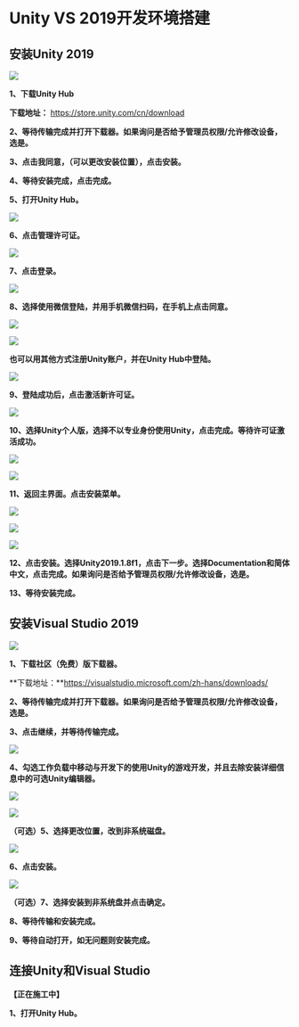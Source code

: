 # Unity VS 2019开发环境搭建

## 安装Unity 2019
 
 ![](https://github.com/MilkyW/LearnUnityEveryday/blob/master/Pictures/UnityVS2019/1-01.png?raw=true)

**1、下载Unity Hub**

**下载地址：** https://store.unity.com/cn/download

**2、等待传输完成并打开下载器。如果询问是否给予管理员权限/允许修改设备，选是。**

**3、点击我同意，（可以更改安装位置），点击安装。**

**4、等待安装完成，点击完成。**

**5、打开Unity Hub。**

 ![](https://github.com/MilkyW/LearnUnityEveryday/blob/master/Pictures/UnityVS2019/1-02.png?raw=true)

**6、点击管理许可证。**

 ![](https://github.com/MilkyW/LearnUnityEveryday/blob/master/Pictures/UnityVS2019/1-03.png?raw=true)

**7、点击登录。**

 ![](https://github.com/MilkyW/LearnUnityEveryday/blob/master/Pictures/UnityVS2019/1-04.png?raw=true)

**8、选择使用微信登陆，并用手机微信扫码，在手机上点击同意。**
 
 ![](https://github.com/MilkyW/LearnUnityEveryday/blob/master/Pictures/UnityVS2019/1-05.png?raw=true)

 ![](https://github.com/MilkyW/LearnUnityEveryday/blob/master/Pictures/UnityVS2019/1-06.png?raw=true)

**也可以用其他方式注册Unity账户，并在Unity Hub中登陆。**

 ![](https://github.com/MilkyW/LearnUnityEveryday/blob/master/Pictures/UnityVS2019/1-07.png?raw=true)

**9、登陆成功后，点击激活新许可证。**

![](https://github.com/MilkyW/LearnUnityEveryday/blob/master/Pictures/UnityVS2019/1-08.png?raw=true)

**10、选择Unity个人版，选择不以专业身份使用Unity，点击完成。等待许可证激活成功。**

![](https://github.com/MilkyW/LearnUnityEveryday/blob/master/Pictures/UnityVS2019/1-09.png?raw=true)

![](https://github.com/MilkyW/LearnUnityEveryday/blob/master/Pictures/UnityVS2019/1-10.png?raw=true)
 
**11、返回主界面。点击安装菜单。**

![](https://github.com/MilkyW/LearnUnityEveryday/blob/master/Pictures/UnityVS2019/1-11.png?raw=true)
 
![](https://github.com/MilkyW/LearnUnityEveryday/blob/master/Pictures/UnityVS2019/1-12.png?raw=true)

![](https://github.com/MilkyW/LearnUnityEveryday/blob/master/Pictures/UnityVS2019/1-13.png?raw=true)
 
**12、点击安装。选择Unity2019.1.8f1，点击下一步。选择Documentation和简体中文，点击完成。如果询问是否给予管理员权限/允许修改设备，选是。**

**13、等待安装完成。**

## 安装Visual Studio 2019
 
![](https://github.com/MilkyW/LearnUnityEveryday/blob/master/Pictures/UnityVS2019/2-01.png?raw=true)
 
**1、下载社区（免费）版下载器。**

**下载地址：**https://visualstudio.microsoft.com/zh-hans/downloads/

**2、等待传输完成并打开下载器。如果询问是否给予管理员权限/允许修改设备，选是。**

**3、点击继续，并等待传输完成。**

![](https://github.com/MilkyW/LearnUnityEveryday/blob/master/Pictures/UnityVS2019/2-02.png?raw=true)
 
**4、勾选工作负载中移动与开发下的使用Unity的游戏开发，并且去除安装详细信息中的可选Unity编辑器。**

![](https://github.com/MilkyW/LearnUnityEveryday/blob/master/Pictures/UnityVS2019/2-03.png?raw=true)

![](https://github.com/MilkyW/LearnUnityEveryday/blob/master/Pictures/UnityVS2019/2-04.png?raw=true)
 
**（可选）5、选择更改位置，改到非系统磁盘。**

![](https://github.com/MilkyW/LearnUnityEveryday/blob/master/Pictures/UnityVS2019/2-05.png?raw=true)
 
**6、点击安装。**

 ![](https://github.com/MilkyW/LearnUnityEveryday/blob/master/Pictures/UnityVS2019/2-06.png?raw=true)

**（可选）7、选择安装到非系统盘并点击确定。**

**8、等待传输和安装完成。**

**9、等待自动打开，如无问题则安装完成。**

## 连接Unity和Visual Studio

**【正在施工中】**

**1、打开Unity Hub。**
